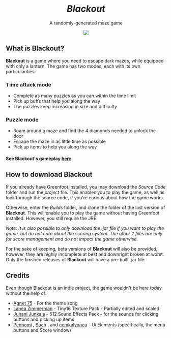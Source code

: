 <h1 align="center"><i>Blackout</i></h1>
<p align="center">A randomly-generated maze game</p>
<p align="center"><img src="http://i.imgur.com/NoC4cHn.png"> </p>


## What is Blackout?
**Blackout** is a game where you need to escape dark mazes, while equipped with only a lantern. The game has two modes, each with its own particularities:


### Time attack mode
* Complete as many puzzles as you can within the time limit
* Pick up buffs that help you along the way
* The puzzles keep increasing in size and difficulty

### Puzzle mode
* Roam around a maze and find the 4 diamonds needed to unlock the door
* Escape the maze in as little time as possible
* Pick up items to help you along the way

#### See Blackout's gameplay [here](https://www.youtube.com/watch?v=1fq4Lg6IOio).

## How to download Blackout
If you already have Greenfoot installed, you may download the *Source Code* folder and run the *project* file. This enables you to play the game, as well as look through the source code, if you're curious about how the game works.

Otherwise, enter the *Builds* folder, and clone the folder of the last version of **Blackout**. This will enable you to play the game without having Greenfoot installed. However, you still require the JRE.

*Note: It is also possible to only download the .jar file if you want to play the game, but do not care about the scoring system. The other 2 files are only for score management and do not impact the game otherwise.*

For the sake of keeping, beta versions of **Blackout** will also be provided, however, they are highly incomplete at best and downright broken at worst. Only the finished releases of **Blackout** will have a pre-built .jar file.

## Credits
Even though Blackout is an indie project, the game wouldn't be here today without the help of:
* [Agnet 75](http://jake75gp.wixsite.com/agnet75) - For the theme song
* [Lanea Zimmerman](http://opengameart.org/users/sharm) - Tiny16 Texture Pack - Partially edited and scaled 
* [Juhani Junkala](http://opengameart.org/users/subspaceaudio) - 512 Sound Effects Pack - for the sounds for clicking buttons and picking up items
* [Pennomi](http://opengameart.org/users/pennomi) , [Buch](http://opengameart.org/users/buch) , and [cemkalyoncu](http://opengameart.org/users/cemkalyoncu)  - Ui Elements (specifically, the menu buttons and Score window)
